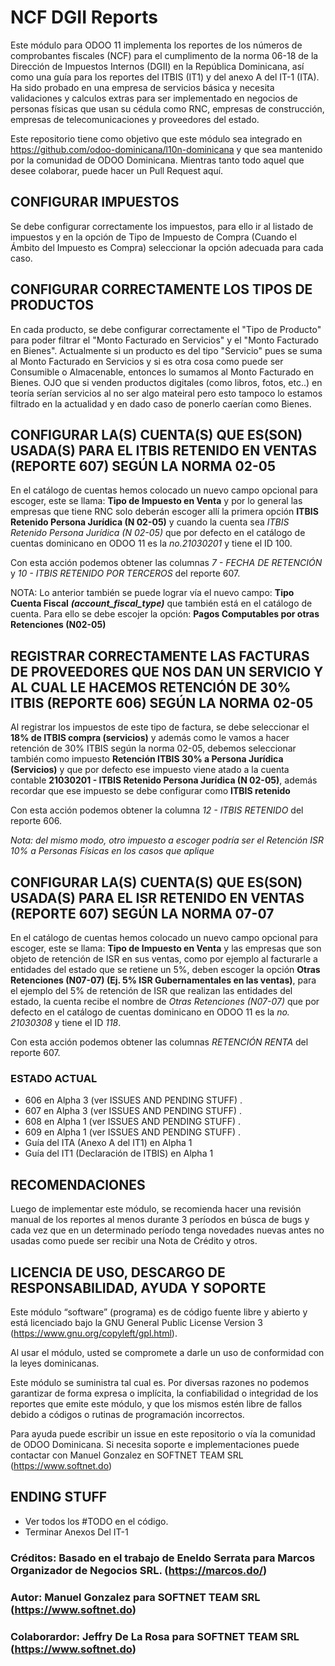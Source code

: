 # NCF DGII Reports

Este módulo para ODOO 11 implementa los reportes de los números de comprobantes fiscales (NCF) para el cumplimento de la norma 06-18 de la Dirección de Impuestos Internos (DGII) en la República Dominicana, así como una guía para los reportes del ITBIS (IT1) y del anexo A del IT-1 (ITA). Ha sido probado en una empresa de servicios básica y necesita validaciones y calculos extras para ser implementado en negocios de personas físicas que usan su cédula como RNC, empresas de construcción, empresas de telecomunicaciones y proveedores del estado.

Este repositorio tiene como objetivo que este módulo sea integrado en https://github.com/odoo-dominicana/l10n-dominicana y que sea mantenido por la comunidad de ODOO Dominicana.  Mientras tanto todo aquel que desee colaborar, puede hacer un Pull Request aquí.

## CONFIGURAR IMPUESTOS
Se debe configurar correctamente los impuestos, para ello ir al listado de impuestos y en la opción de Tipo de Impuesto de Compra (Cuando el Ámbito del Impuesto es Compra) seleccionar la opción adecuada para cada caso.

## CONFIGURAR CORRECTAMENTE LOS TIPOS DE PRODUCTOS
En cada producto, se debe configurar correctamente el "Tipo de Producto" para poder filtrar el "Monto Facturado en Servicios" y el "Monto Facturado en Bienes".  Actualmente si un producto es del tipo "Servicio" pues se suma al Monto Facturado en Servicios y si es otra cosa como puede ser Consumible o Almacenable, entonces lo sumamos al Monto Facturado en Bienes.  OJO que si venden productos digitales (como libros, fotos, etc..) en teoría serían servicios al no ser algo mateiral pero esto tampoco lo estamos filtrado en la actualidad y en dado caso de ponerlo caerían como Bienes.

## CONFIGURAR LA(S) CUENTA(S) QUE ES(SON) USADA(S) PARA EL ITBIS RETENIDO EN VENTAS (REPORTE 607) SEGÚN LA NORMA 02-05
En el catálogo de cuentas hemos colocado un nuevo campo opcional para escoger, este se llama: **Tipo de Impuesto en Venta** y por lo general las empresas que tiene RNC solo deberán escoger allí la primera opción **ITBIS Retenido Persona Jurídica (N 02-05)** y cuando la cuenta sea *ITBIS Retenido Persona Jurídica (N 02-05)* que por defecto en el catálogo de cuentas dominicano en ODOO 11 es la *no.21030201* y tiene el ID 100.

Con esta acción podemos obtener las columnas *7 - FECHA DE RETENCIÓN* y *10 - ITBIS RETENIDO POR TERCEROS* del reporte 607.

NOTA: Lo anterior también se puede lograr vía el nuevo campo: **Tipo Cuenta Fiscal** ***(account_fiscal_type)*** que también está en el catálogo de cuenta. Para ello se debe escojer la opción: **Pagos Computables por otras Retenciones (N02-05)**

## REGISTRAR CORRECTAMENTE LAS FACTURAS DE PROVEEDORES QUE NOS DAN UN SERVICIO Y AL CUAL LE HACEMOS RETENCIÓN DE 30% ITBIS (REPORTE 606) SEGÚN LA NORMA 02-05
Al registrar los impuestos de este tipo de factura, se debe seleccionar el **18% de ITBIS compra (servicios)** y además como le vamos a hacer retención de 30% ITBIS según la norma 02-05, debemos seleccionar también como impuesto **Retención ITBIS 30% a Persona Jurídica (Servicios)** y que por defecto ese impuesto viene atado a la cuenta contable **21030201 - ITBIS Retenido Persona Jurídica (N 02-05)**, además recordar que ese impuesto se debe configurar como **ITBIS retenido**

Con esta acción podemos obtener la columna *12 - ITBIS RETENIDO* del reporte 606.

*Nota: del mismo modo, otro impuesto a escoger podría ser el Retención ISR 10% a Personas Físicas en los casos que aplique* 

## CONFIGURAR LA(S) CUENTA(S) QUE ES(SON) USADA(S) PARA EL ISR RETENIDO EN VENTAS (REPORTE 607) SEGÚN LA NORMA 07-07
En el catálogo de cuentas hemos colocado un nuevo campo opcional para escoger, este se llama: **Tipo de Impuesto en Venta** y las empresas que son objeto de retención de ISR en sus ventas, como por ejemplo al facturarle a entidades del estado que se retiene un 5%, deben escoger la opción **Otras Retenciones (N07-07) (Ej. 5% ISR Gubernamentales en las ventas)**, para el ejemplo del 5% de retención de ISR que realizan las entidades del estado, la cuenta recibe el nombre de *Otras Retenciones (N07-07)* que por defecto en el catálogo de cuentas dominicano en ODOO 11 es la *no. 21030308* y tiene el ID *118*.

Con esta acción podemos obtener las columnas *RETENCIÓN RENTA* del reporte 607.


### ESTADO ACTUAL  

- 606 en Alpha 3 (ver ISSUES AND PENDING STUFF) .
- 607 en Alpha 3 (ver ISSUES AND PENDING STUFF) .
- 608 en Alpha 1 (ver ISSUES AND PENDING STUFF) .
- 609 en Alpha 1 (ver ISSUES AND PENDING STUFF) .
- Guía del ITA (Anexo A del IT1) en Alpha 1
- Guía del IT1 (Declaración de ITBIS) en Alpha 1

## RECOMENDACIONES
Luego de implementar este módulo, se recomienda hacer una revisión manual de los reportes al menos durante 3 períodos en búsca de bugs y cada vez que en un determinado período tenga novedades nuevas antes no usadas como puede ser recibir una Nota de Crédito y otros.

## LICENCIA DE USO, DESCARGO DE RESPONSABILIDAD, AYUDA Y SOPORTE
 Este módulo “software” (programa) es de código fuente libre y abierto y está licenciado bajo la GNU General Public License Version 3 (https://www.gnu.org/copyleft/gpl.html). 

 Al usar el módulo, usted se compromete a darle un uso de conformidad con la leyes dominicanas. 
 
 Este módulo se suministra tal cual es. Por diversas razones no podemos garantizar de forma expresa o implícita, la confiabilidad o integridad de los reportes que emite este módulo, y que los mismos estén libre de fallos debido a códigos o rutinas de programación incorrectos.

 Para ayuda puede escribir un issue en este repositorio o vía la comunidad de ODOO Dominicana.  Si necesita soporte e implementaciones puede contactar con Manuel Gonzalez en SOFTNET TEAM SRL (https://www.softnet.do)



## ENDING STUFF

- Ver todos los #TODO en el código.
- Terminar Anexos Del IT-1



### Créditos:  Basado en el trabajo de Eneldo Serrata para Marcos Organizador de Negocios SRL. (https://marcos.do/) 


### Autor: Manuel Gonzalez para SOFTNET TEAM SRL (https://www.softnet.do)

### Colaborardor: Jeffry De La Rosa para SOFTNET TEAM SRL (https://www.softnet.do)


